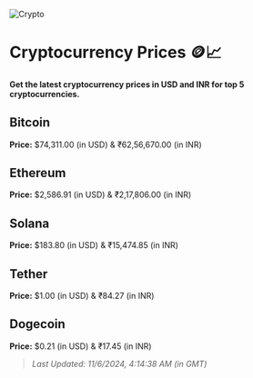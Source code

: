 
![Crypto](https://www.techguide.com.au/wp-content/uploads/2020/11/crypto3.jpeg)

# Cryptocurrency Prices 🪙📈

#### Get the latest cryptocurrency prices in USD and INR for top 5 cryptocurrencies.

## Bitcoin

**Price:** $74,311.00 (in USD) & ₹62,56,670.00 (in INR)

## Ethereum

**Price:** $2,586.91 (in USD) & ₹2,17,806.00 (in INR)

## Solana

**Price:** $183.80 (in USD) & ₹15,474.85 (in INR)

## Tether

**Price:** $1.00 (in USD) & ₹84.27 (in INR)

## Dogecoin

**Price:** $0.21 (in USD) & ₹17.45 (in INR)

> _Last Updated: 11/6/2024, 4:14:38 AM (in GMT)_
